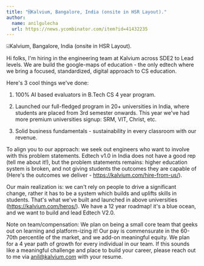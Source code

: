 ```yaml
---
title: "⍃Kalvium, Bangalore, India (onsite in HSR Layout)."
author:
  name: anilgulecha
  url: https://news.ycombinator.com/item?id=41432235
---
```

⍃Kalvium, Bangalore, India (onsite in HSR Layout).

Hi folks, I&#x27;m hiring in the engineering team at Kalvium across SDE2 to Lead levels. We are build the google-maps of education - the only edtech where we bring a focused, standardized, digital approach to CS education.

Here&#x27;s 3 cool things we&#x27;ve done:

1. 100% AI based evaluators in B.Tech CS 4 year program.

2. Launched our full-fledged program in 20+ universities in India, where students are placed from 3rd semester onwards. This year we&#x27;ve had more premium universities signup: SRM, VIT, Christ, etc.

3. Solid business fundamentals - sustainability in every classroom with our revenue.

To align you to our approach: we seek out engineers who want to involve with this problem statements. Edtech v1.0 in India does not have a good rep (tell me about it!), but the problem statements remains: higher education system is broken, and not giving students the outcomes they are capable of (Here&#x27;s the outcomes we deliver - <a href="https:&#x2F;&#x2F;kalvium.com&#x2F;hire-from-us&#x2F;" rel="nofollow">https:&#x2F;&#x2F;kalvium.com&#x2F;hire-from-us&#x2F;</a>).

Our main realization is: we can&#x27;t rely on people to drive a significant change, rather it has to be a system which builds and uplifts skills in students. That&#x27;s what we&#x27;ve built and launched in above universities (<a href="https:&#x2F;&#x2F;kalvium.com&#x2F;heros&#x2F;" rel="nofollow">https:&#x2F;&#x2F;kalvium.com&#x2F;heros&#x2F;</a>). We have a 12 year roadmap! it&#x27;s a blue ocean, and we want to build and lead Edtech V2.0.

Note on team&#x2F;compensation: We plan on being a small core team that geeks out on learning and platform-izing it! Our pay is commensurate in the 60-70th percentile of the market, and we add-on meaningful equity. We plan for a 4 year path of growth for every individual in our team. If this sounds like a meaningful challenge and place to build your career, please reach out to me via anil@kalvium.com with your resume.
